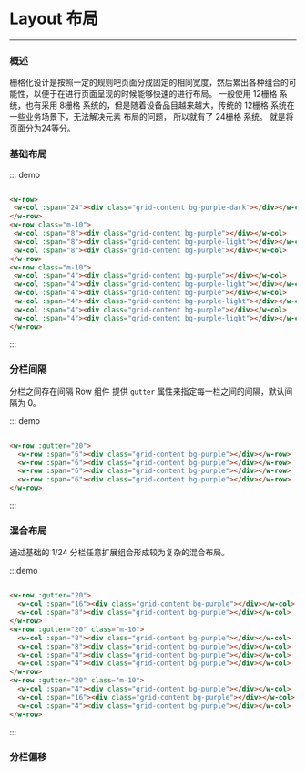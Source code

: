 # Layout 布局
----

### 概述
栅格化设计是按照一定的规则吧页面分成固定的相同宽度，然后累出各种组合的可能性，以便于在进行页面呈现的时候能够快速的进行布局。
一般使用 12栅格 系统，也有采用 8栅格 系统的，但是随着设备品目越来越大，传统的 12栅格 系统在一些业务场景下，无法解决元素
布局的问题， 所以就有了 24栅格 系统。 就是将页面分为24等分。

### 基础布局

<div class="demo-block">
  <w-row>
    <w-col :span="24"><div class="grid-content bg-purple-dark"></div></w-col>
  </w-row>
  <w-row class="m-10">
    <w-col :span="8"><div class="grid-content bg-purple"></div></w-col>
    <w-col :span="8"><div class="grid-content bg-purple-light"></div></w-col>
    <w-col :span="8"><div class="grid-content bg-purple"></div></w-col>
  </w-row>
   <w-row class="m-10">
     <w-col :span="4"><div class="grid-content bg-purple"></div></w-col>
     <w-col :span="4"><div class="grid-content bg-purple-light"></div></w-col>
     <w-col :span="4"><div class="grid-content bg-purple"></div></w-col>
     <w-col :span="4"><div class="grid-content bg-purple-light"></div></w-col>
     <w-col :span="4"><div class="grid-content bg-purple"></div></w-col>
     <w-col :span="4"><div class="grid-content bg-purple-light"></div></w-col>
   </w-row>
</div>


::: demo
```html

<w-row>
 <w-col :span="24"><div class="grid-content bg-purple-dark"></div></w-col>
</w-row>
<w-row class="m-10">
 <w-col :span="8"><div class="grid-content bg-purple"></div></w-col>
 <w-col :span="8"><div class="grid-content bg-purple-light"></div></w-col>
 <w-col :span="8"><div class="grid-content bg-purple"></div></w-col>
</w-row>
<w-row class="m-10">
 <w-col :span="4"><div class="grid-content bg-purple"></div></w-col>
 <w-col :span="4"><div class="grid-content bg-purple-light"></div></w-col>
 <w-col :span="4"><div class="grid-content bg-purple"></div></w-col>
 <w-col :span="4"><div class="grid-content bg-purple-light"></div></w-col>
 <w-col :span="4"><div class="grid-content bg-purple"></div></w-col>
 <w-col :span="4"><div class="grid-content bg-purple-light"></div></w-col>
</w-row>

```
:::


### 分栏间隔

分栏之间存在间隔
Row 组件 提供 ```gutter``` 属性来指定每一栏之间的间隔，默认间隔为 0。

<div class = "demo-block">
  <w-row :gutter="20">
    <w-col :span="6"><div class="grid-content bg-purple"></div></w-col>
    <w-col :span="6"><div class="grid-content bg-purple"></div></w-col>
    <w-col :span="6"><div class="grid-content bg-purple"></div></w-col>
    <w-col :span="6"><div class="grid-content bg-purple"></div></w-col>
  <w-row>
</div>

::: demo

```html

<w-row :gutter="20">
  <w-row :span="6"><div class="grid-content bg-purple"></div></w-row>
  <w-row :span="6"><div class="grid-content bg-purple"></div></w-row>
  <w-row :span="6"><div class="grid-content bg-purple"></div></w-row>
  <w-row :span="6"><div class="grid-content bg-purple"></div></w-row>
</w-row>

```

:::

### 混合布局

通过基础的 1/24 分栏任意扩展组合形成较为复杂的混合布局。

<div class="demo-block">
  <w-row :gutter="20">
    <w-col :span="16"><div class="grid-content bg-purple"></div></w-col>
    <w-col :span="8"><div class="grid-content bg-purple"></div></w-col>
  </w-row>
  <w-row :gutter="20" class="m-10">
    <w-col :span="8"><div class="grid-content bg-purple"></div></w-col>
    <w-col :span="8"><div class="grid-content bg-purple"></div></w-col>
    <w-col :span="4"><div class="grid-content bg-purple"></div></w-col>
    <w-col :span="4"><div class="grid-content bg-purple"></div></w-col>
  </w-row>
  <w-row :gutter="20" class="m-10">
    <w-col :span="4"><div class="grid-content bg-purple"></div></w-col>
    <w-col :span="16"><div class="grid-content bg-purple"></div></w-col>
    <w-col :span="4"><div class="grid-content bg-purple"></div></w-col>
  </w-row>
</div>

:::demo

```html

<w-row :gutter="20">
  <w-col :span="16"><div class="grid-content bg-purple"></div></w-col>
  <w-col :span="8"><div class="grid-content bg-purple"></div></w-col>
</w-row>
<w-row :gutter="20" class="m-10">
  <w-col :span="8"><div class="grid-content bg-purple"></div></w-col>
  <w-col :span="8"><div class="grid-content bg-purple"></div></w-col>
  <w-col :span="4"><div class="grid-content bg-purple"></div></w-col>
  <w-col :span="4"><div class="grid-content bg-purple"></div></w-col>
</w-row>
<w-row :gutter="20" class="m-10">
  <w-col :span="4"><div class="grid-content bg-purple"></div></w-col>
  <w-col :span="16"><div class="grid-content bg-purple"></div></w-col>
  <w-col :span="4"><div class="grid-content bg-purple"></div></w-col>
</w-row>

```

:::

### 分栏偏移



